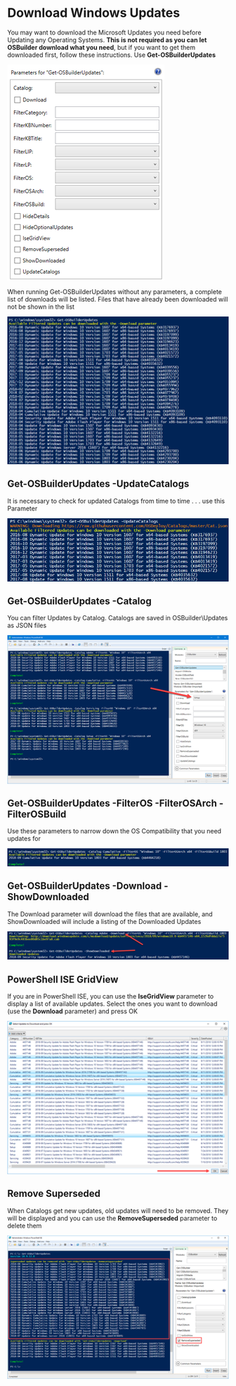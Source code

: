 # Download Windows Updates

You may want to download the Microsoft Updates you need before Updating any Operating Systems.  **This is not required as you can let OSBuilder download what you need**, but if you want to get them downloaded first, follow these instructions.  Use **Get-OSBuilderUpdates**

![](../../.gitbook/assets/2018-10-09_23-12-17.png)

When running Get-OSBuilderUpdates without any parameters, a complete list of downloads will be listed.  Files that have already been downloaded will not be shown in the list

![](../../.gitbook/assets/2018-10-01_0-53-44.png)

## Get-OSBuilderUpdates -UpdateCatalogs

It is necessary to check for updated Catalogs from time to time . . . use this Parameter

![](../../.gitbook/assets/2018-10-01_0-55-55.png)

## Get-OSBuilderUpdates -Catalog

You can filter Updates by Catalog.  Catalogs are saved in OSBuilder\Updates as JSON files

![](../../.gitbook/assets/2018-10-01_0-50-18.png)

## Get-OSBuilderUpdates -FilterOS -FilterOSArch -FilterOSBuild

Use these parameters to narrow down the OS Compatibility that you need updates for

![](../../.gitbook/assets/2018-10-01_0-58-42.png)

## Get-OSBuilderUpdates -Download -ShowDownloaded

The Download parameter will download the files that are available, and ShowDownloaded will include a listing of the Downloaded Updates

![](../../.gitbook/assets/2018-10-01_1-01-35.png)

## PowerShell ISE GridView

If you are in PowerShell ISE, you can use the **IseGridView** parameter to display a list of available updates.  Select the ones you want to download \(use the **Download** parameter\) and press OK

![](../../.gitbook/assets/2018-09-12_1-25-32.png)

## Remove Superseded

When Catalogs get new updates, old updates will need to be removed.  They will be displayed and you can use the **RemoveSuperseded** parameter to delete them

![](../../.gitbook/assets/2018-09-12_1-29-10.png)



